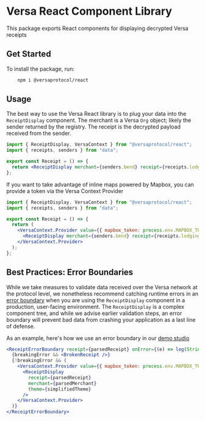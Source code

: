 # Versa React Component Library

This package exports React components for displaying decrypted Versa receipts

## Get Started

To install the package, run:

```bash
    npm i @versaprotocol/react
```

## Usage

The best way to use the Versa React library is to plug your data into the `ReceiptDisplay` component. The merchant is a Versa `Org` object; likely the sender returned by the registry. The receipt is the decrypted payload received from the sender.

```jsx
import { ReceiptDisplay, VersaContext } from "@versaprotocol/react";
import { receipts, senders } from "data";

export const Receipt = () => {
  return <ReceiptDisplay merchant={senders.bend} receipt={receipts.lodging} />;
};
```

If you want to take advantage of inline maps powered by Mapbox, you can provide a token via the Versa Context Provider

```jsx
import { ReceiptDisplay, VersaContext } from "@versaprotocol/react";
import { receipts, senders } from "data";

export const Receipt = () => {
  return (
    <VersaContext.Provider value={{ mapbox_token: process.env.MAPBOX_TOKEN }}>
      <ReceiptDisplay merchant={senders.bend} receipt={receipts.lodging} />
    </VersaContext.Provider>
  );
};
```

## Best Practices: Error Boundaries

While we take measures to validate data received over the Versa network at the protocol level,
we nonetheless recommend catching runtime errors in an [error boundary](https://react.dev/reference/react/Component#catching-rendering-errors-with-an-error-boundary) when you are using the `ReceiptDisplay` component in a production, user-facing environment.
The `ReceiptDisplay` is a complex component tree, and while we advise earlier validation steps, an error boundary will prevent bad data from crashing your application as a last line of defense.

As an example, here's how we use an error boundary in our [demo studio](https://github.com/versa-protocol/versa-js/blob/ff3744331f94845e9585ae3cd970e052695ce754/apps/demo/src/components/studio/interactiveStudio.tsx#L358-L374)

```jsx
<ReceiptErrorBoundary receipt={parsedReceipt} onError={(e) => log(String(e))}>
  {breakingError && <BrokenReceipt />}
  {!breakingError && (
    <VersaContext.Provider value={{ mapbox_token: process.env.MAPBOX_TOKEN }}>
      <ReceiptDisplay
        receipt={parsedReceipt}
        merchant={parsedMerchant}
        theme={simplifiedTheme}
      />
    </VersaContext.Provider>
  )}
</ReceiptErrorBoundary>
```
